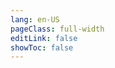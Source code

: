 ```yaml
---
lang: en-US
pageClass: full-width
editLink: false
showToc: false
---
```


<ClientOnly>
  <ApiDocWrapper src="https://raw.githubusercontent.com/mojaloop/sdk-scheme-adapter/master/src/OutboundServer/api.yaml">
  </ApiDocWrapper>
</ClientOnly>
